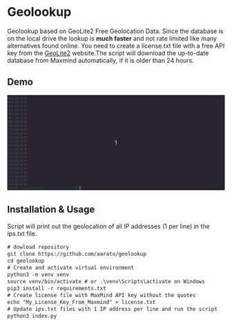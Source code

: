 # Geolookup
Geolookup based on GeoLite2 Free Geolocation Data. Since the database is on the local drive the lookup is **much faster** and not rate limited like many alternatives found online.
You need to create a license.txt file with a free API key from the [GeoLite2](https://dev.maxmind.com/geoip/geolite2-free-geolocation-data) website.The script will download the up-to-date database from Maxmind automatically, if it is older than 24 hours.

## Demo
![Alt Text](demo.gif)


## Installation & Usage
Script will print out the geolocation of all IP addresses (1 per line) in the ips.txt file.

```
# dowload repository
git clone https://github.com/aarato/geolookup
cd geolookup
# Create and activate virtual environment
python3 -m venv venv
source venv/bin/activate # or .\venv\Scripts\activate on Windows
pip3 install -r requirements.txt
# Create license file with MaxMind API key without the quotes
echo "My_License_Key_From_Maxmind" > license.txt
# Update ips.txt files with 1 IP address per line and run the script
python3 index.py
```
